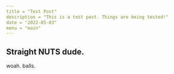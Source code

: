 ```yaml
---
title = "Test Post"
description = "This is a test post. Things are being tested!"
date = "2022-05-03"
menu = "main"
---
```


## Straight NUTS dude.

woah. balls.